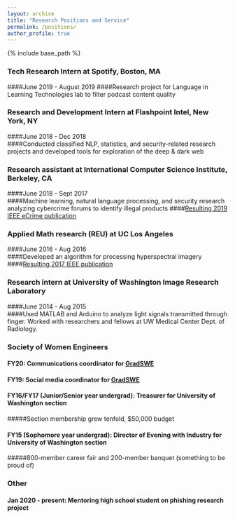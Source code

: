 ```yaml
---
layout: archive
title: "Research Positions and Service"
permalink: /positions/
author_profile: true
---
```


{% include base_path %}

### Tech Research Intern at Spotify, Boston, MA
####June 2019 - August 2019
####Research project for Language in Learning Technologies lab to filter podcast content quality

### Research and Development Intern at Flashpoint Intel, New York, NY
####June 2018 - Dec 2018  
####Conducted classified NLP, statistics, and security-related research projects and developed tools for exploration of the deep & dark web

### Research assistant at International Computer Science Institute, Berkeley, CA
####June 2018 - Sept 2017  
####Machine learning, natural language processing, and security research analyzing cybercrime forums to identify illegal products 
####[Resulting 2019 IEEE eCrime publication](https://ieeexplore.ieee.org/document/9037582)

### Applied Math research (REU) at UC Los Angeles
####June 2016 - Aug 2016  
####Developed an algorithm for processing hyperspectral imagery  
####[Resulting 2017 IEEE publication](https://ieeexplore.ieee.org/document/7953347)

### Research intern at University of Washington Image Research Laboratory
####June 2014 - Aug 2015  
####Used MATLAB and Arduino to analyze light signals transmitted through finger. Worked with researchers and fellows at UW Medical Center Dept. of Radiology.

### Society of Women Engineers
#### FY20: Communications coordinator for [GradSWE](http://gradswe.swe.org)
#### FY19: Social media coordinator for [GradSWE]((http://gradswe.swe.org))
#### FY16/FY17 (Junior/Senior year undergrad): Treasurer for University of Washington section
#####Section membership grew tenfold, $50,000 budget
#### FY15 (Sophomore year undergrad): Director of Evening with Industry for University of Washington section
#####800-member career fair and 200-member banquet (something to be proud of)

### Other
#### Jan 2020 - present: Mentoring high school student on phishing research project
